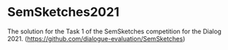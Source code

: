 # SemSketches2021
The solution for the Task 1 of the SemSketches competition for the Dialog 2021. (https://github.com/dialogue-evaluation/SemSketches)
